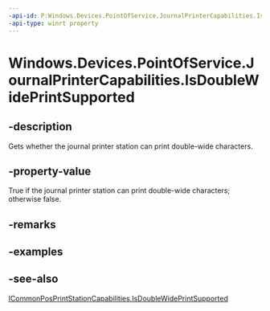 ----api-id: P:Windows.Devices.PointOfService.JournalPrinterCapabilities.IsDoubleWidePrintSupported
-api-type: winrt property
---<!-- Property syntaxpublic bool IsDoubleWidePrintSupported { get; }--># Windows.Devices.PointOfService.JournalPrinterCapabilities.IsDoubleWidePrintSupported## -descriptionGets whether the journal printer station can print double-wide characters.## -property-valueTrue if the journal printer station can print double-wide characters; otherwise false.## -remarks## -examples## -see-also[ICommonPosPrintStationCapabilities.IsDoubleWidePrintSupported](icommonposprintstationcapabilities_isdoublewideprintsupported.md)